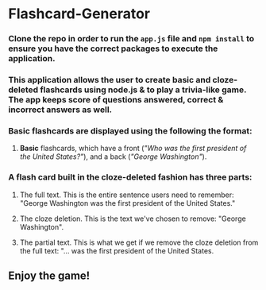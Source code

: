 # Flashcard-Generator

### Clone the repo in order to run the `app.js` file and `npm install` to ensure you have the correct packages to execute the application.

### This application allows the user to create basic and cloze-deleted flashcards using node.js & to play a trivia-like game.  The app keeps score of questions answered, correct & incorrect answers as well.

### Basic flashcards are displayed using the following the format:

 1. **Basic** flashcards, which have a front (_"Who was the first president of the United States?"_), and a back (_"George Washington"_).

### A flash card built in the cloze-deleted fashion has three parts:

 1. The full text. This is the entire sentence users need to remember: "George Washington was the first president of the United States."

 2. The cloze deletion. This is the text we've chosen to remove: "George Washington".

 3. The partial text. This is what we get if we remove the cloze deletion from the full text: "... was the first president of the United States.

## Enjoy the game!

